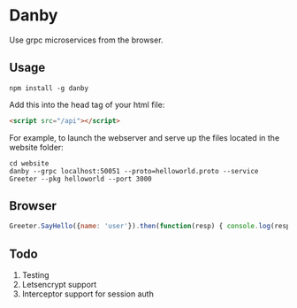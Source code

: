 Danby
===================

Use grpc microservices from the browser. 

Usage
--------
```shell
npm install -g danby
```

Add this into the head tag of your html file:


```html
<script src="/api"></script>
```

For example, to launch the webserver and serve up the files located in the website folder:

```shell
cd website
danby --grpc localhost:50051 --proto=helloworld.proto --service Greeter --pkg helloworld --port 3000
```

Browser
-------
```js
Greeter.SayHello({name: 'user'}).then(function(resp) { console.log(resp); });
```


Todo
-------
1. Testing
2. Letsencrypt support
3. Interceptor support for session auth

